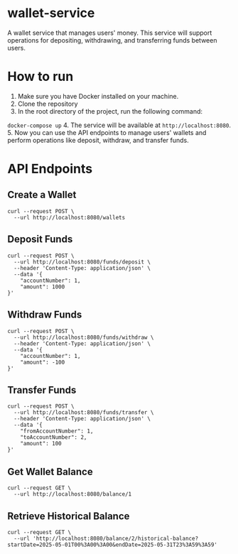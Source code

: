 # wallet-service
A wallet service that manages users' money. This service will support operations for depositing, withdrawing, and transferring funds between users.

# How to run
1. Make sure you have Docker installed on your machine.
2. Clone the repository
3. In the root directory of the project, run the following command:

```docker-compose up```
4. The service will be available at `http://localhost:8080`.
5. Now you can use the API endpoints to manage users' wallets and perform operations like deposit, withdraw, and transfer funds.

# API Endpoints
## Create a Wallet
```
curl --request POST \
  --url http://localhost:8080/wallets
```
## Deposit Funds
```
curl --request POST \
  --url http://localhost:8080/funds/deposit \
  --header 'Content-Type: application/json' \
  --data '{
	"accountNumber": 1,
	"amount": 1000
}'
```
## Withdraw Funds
```
curl --request POST \
  --url http://localhost:8080/funds/withdraw \
  --header 'Content-Type: application/json' \
  --data '{
	"accountNumber": 1,
	"amount": -100
}'
```
## Transfer Funds
```
curl --request POST \
  --url http://localhost:8080/funds/transfer \
  --header 'Content-Type: application/json' \
  --data '{
	"fromAccountNumber": 1,
	"toAccountNumber": 2,
	"amount": 100
}'
```
## Get Wallet Balance
```
curl --request GET \
  --url http://localhost:8080/balance/1
```
## Retrieve Historical Balance
```
curl --request GET \
  --url 'http://localhost:8080/balance/2/historical-balance?startDate=2025-05-01T00%3A00%3A00&endDate=2025-05-31T23%3A59%3A59'
```